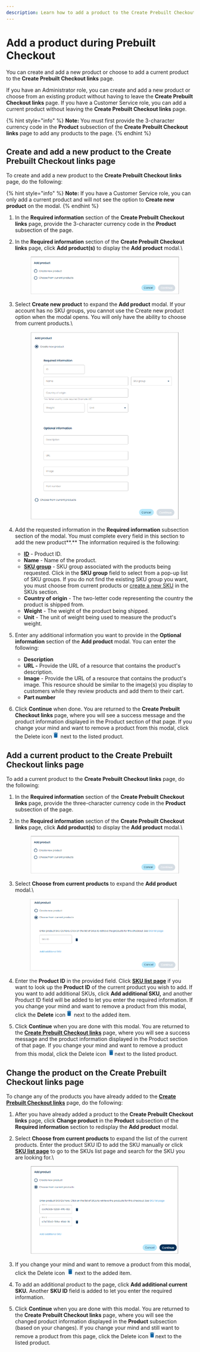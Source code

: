 ```yaml
---
description: Learn how to add a product to the Create Prebuilt Checkout links page.
---
```


# Add a product during Prebuilt Checkout

You can create and add a new product or choose to add a current product to the **Create Prebuilt Checkout links** page.&#x20;

If you have an Administrator role, you can create and add a new product or choose from an existing product without having to leave the **Create Prebuilt Checkout links** page. If you have a Customer Service role, you can add a current product without leaving the **Create Prebuilt Checkout links** page.

{% hint style="info" %}
**Note:** You must first provide the 3-character currency code in the **Product** subsection of the **Create Prebuilt Checkout links** page to add any products to the page.
{% endhint %}

## Create and add a new product to the **Create Prebuilt Checkout links** page

To create and add a new product to the **Create Prebuilt Checkout links** page, do the following:

{% hint style="info" %}
**Note:** If you have a Customer Service role, you can only add a current product and will not see the option to **Create new product** on the modal.
{% endhint %}

1. In the **Required information** section of the **Create Prebuilt Checkout links** page, provide the 3-character currency code in the **Product** subsection of the page.
2.  In the **Required information** section of the **Create Prebuilt Checkout links** page, click **Add product(s)** to display the **Add product** modal.\


    <figure><img src="../../../../.gitbook/assets/1 Add a new product during PBCO.png" alt=""><figcaption></figcaption></figure>
3.  Select **Create new product** to expand the **Add product** modal. If your account has no SKU groups, you cannot use the Create new product option when the modal opens. You will only have the ability to choose from current products.\


    <figure><img src="../../../../.gitbook/assets/2 Add a new product during PBCO modal.png" alt=""><figcaption></figcaption></figure>
4. Add the requested information in the **Required information** subsection section of the modal. You must complete every field in this section to add the new product**.** The information required is the following:
   * [**ID**](../../customers/) - Product ID.
   * **Name** - Name of the product.
   * [**SKU group**](https://www.digitalriver.com/docs/digital-river-api-reference/#tag/SkuGroups/operation/listSkuGroups)  - SKU group associated with the products being requested. Click in the **SKU group** field to select from a pop-up list of SKU groups. If you do not find the existing SKU group you want, you must choose from current products or [create a new SKU](../../catalog/skus/adding-a-sku.md) in the SKUs section. &#x20;
   * **Country of origin** - The two-letter code representing the country the product is shipped from.
   * **Weight** - The weight of the product being shipped.
   * **Unit** - The unit of weight being used to measure the product's weight.
5. Enter any additional information you want to provide in the **Optional information** section of the **Add product** modal. You can enter the following:
   * **Description**
   * **URL -** Provide the URL of a resource that contains the product's description.
   * **Image** - Provide the URL of a resource that contains the product's image. This resource should be similar to the image(s) you display to customers while they review products and add them to their cart.
   * **Part number**
6. Click **Continue** when done. You are returned to the **Create Prebuilt Checkout links** page, where you will see a success message and the product information displayed in the Product section of that page. If you change your mind and want to remove a product from this modal, click the Delete icon<img src="../../../../.gitbook/assets/image (78).png" alt="" data-size="original"> next to the listed product.

## Add a current product to the **Create Prebuilt Checkout links** page

To add a current product to the **Create Prebuilt Checkout links** page, do the following:

1. In the **Required information** section of the **Create Prebuilt Checkout links** page, provide the three-character currency code in the **Product** subsection of the page.
2.  In the **Required information** section of the **Create Prebuilt Checkout links** page, click **Add product(s)** to display the **Add product** modal.\


    <div align="left">

    <figure><img src="../../../../.gitbook/assets/3 Add a current product.png" alt=""><figcaption></figcaption></figure>

    </div>
3.  Select **Choose from current products** to expand the **Add product** modal.\


    <div align="left">

    <figure><img src="../../../../.gitbook/assets/4 Add a current product during PBCO modal.png" alt=""><figcaption></figcaption></figure>

    </div>
4. Enter the **Product ID** in the provided field. Click [**SKU list page**](../../catalog/skus/) if you want to look up the **Product ID** of the current product you wish to add. If you want to add additional SKUs, click **Add additional SKU,** and another Product ID field will be added to let you enter the required information. If you change your mind and want to remove a product from this modal, click the **Delete** icon<img src="../../../../.gitbook/assets/image (78).png" alt="" data-size="original"> next to the added item.
5. Click **Continue** when you are done with this modal. You are returned to the [**Create Prebuilt Checkout links**](generate-prebuilt-checkout-links.md) page, where you will see a success message and the product information displayed in the Product section of that page. If you change your mind and want to remove a product from this modal, click the Delete icon <img src="../../../../.gitbook/assets/image (78).png" alt="" data-size="original">next to the listed product.

## Change the product on the **Create Prebuilt Checkout links** page

To change any of the products you have already added to the [**Create Prebuilt Checkout links**](generate-prebuilt-checkout-links.md) page, do the following:

1. After you have already added a product to the **Create Prebuilt Checkout links** page, click **Change product** in the **Product** subsection of the **Required information** section to redisplay the **Add product** modal.
2.  Select **Choose from current products** to expand the list of the current products. Enter the product SKU ID to add the SKU manually or click [**SKU list page**](../../catalog/skus/) to go to the SKUs list page and search for the SKU you are looking for.\


    <figure><img src="../../../../.gitbook/assets/5 Change the producst on the links page (1).png" alt=""><figcaption></figcaption></figure>
3. If you change your mind and want to remove a product from this modal, click the Delete icon <img src="../../../../.gitbook/assets/image (78).png" alt="" data-size="original"> next to the added item.&#x20;
4. To add an additional product to the page, click **Add additional current SKU.** Another **SKU ID** field is added to let you enter the required information.&#x20;
5. Click **Continue** when you are done with this modal. You are returned to the **Create Prebuilt Checkout links** page, where you will see the changed product information displayed in the **Product** subsection (based on your changes). If you change your mind and still want to remove a product from this page, click the Delete icon<img src="../../../../.gitbook/assets/image (78).png" alt="" data-size="original">next to the listed product.
